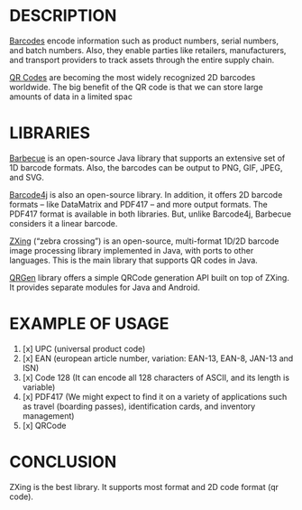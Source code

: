 # DESCRIPTION
[Barcodes](https://www.baeldung.com/cs/barcodes) encode information such as product numbers, serial numbers, and batch numbers. Also, they enable parties like retailers, manufacturers, and transport providers to track assets through the entire supply chain.

[QR Codes](https://www.baeldung.com/cs/qr-codes) are becoming the most widely recognized 2D barcodes worldwide. The big benefit of the QR code is that we can store large amounts of data in a limited spac

# LIBRARIES
[Barbecue](https://barbecue.sourceforge.net/) is an open-source Java library that supports an extensive set of 1D barcode formats. Also, the barcodes can be output to PNG, GIF, JPEG, and SVG.

[Barcode4j](https://barcode4j.sourceforge.net/) is also an open-source library. In addition, it offers 2D barcode formats – like DataMatrix and PDF417 – and more output formats. The PDF417 format is available in both libraries. But, unlike Barcode4j, Barbecue considers it a linear barcode.

[ZXing](https://github.com/zxing/zxing) (“zebra crossing”) is an open-source, multi-format 1D/2D barcode image processing library implemented in Java, with ports to other languages. This is the main library that supports QR codes in Java.

[QRGen](https://github.com/kenglxn/QRGen) library offers a simple QRCode generation API built on top of ZXing. It provides separate modules for Java and Android.

# EXAMPLE OF USAGE
1. [x] UPC (universal product code)
2. [x] EAN (european article number, variation: EAN-13, EAN-8, JAN-13 and ISN)
3. [x] Code 128 (It can encode all 128 characters of ASCII, and its length is variable)
4. [x] PDF417 (We might expect to find it on a variety of applications such as travel (boarding passes), identification cards, and inventory management)
5. [x] QRCode

# CONCLUSION
ZXing is the best library. It supports most format and 2D code format (qr code).